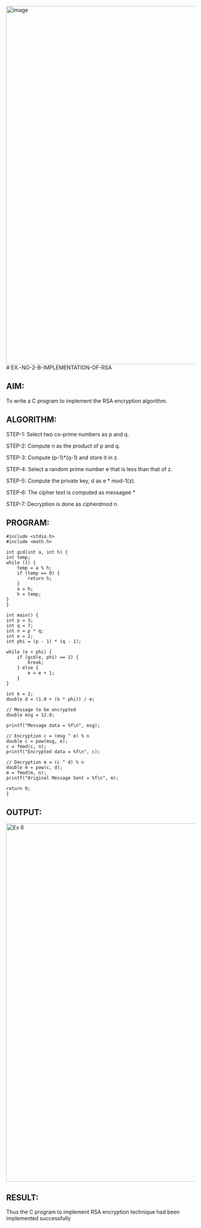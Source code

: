 <img width="955" alt="image" src="https://github.com/user-attachments/assets/66ca6292-a8d0-40fd-8193-5279be9f2a74"># EX.-NO-2-B-IMPLEMENTATION-OF-RSA

## AIM:
  To write a C program to implement the RSA encryption algorithm.
  
## ALGORITHM:

  STEP-1: Select two co-prime numbers as p and q.
  
  STEP-2: Compute n as the product of p and q.
  
  STEP-3: Compute (p-1)*(q-1) and store it in z.
  
  STEP-4: Select a random prime number e that is less than that of z.
  
  STEP-5: Compute the private key, d as e * mod-1(z).
  
  STEP-6: The cipher text is computed as messagee *
  
  STEP-7: Decryption is done as cipherdmod n.
  
## PROGRAM: 
```
#include <stdio.h>
#include <math.h>

int gcd(int a, int h) {
int temp;
while (1) {
    temp = a % h;
    if (temp == 0) {
        return h;
    }
    a = h;
    h = temp;
}
}

int main() {
int p = 3;
int q = 7;
int n = p * q;
int e = 2;
int phi = (p - 1) * (q - 1);

while (e < phi) {
    if (gcd(e, phi) == 1) {
        break;
    } else {
        e = e + 1;
    }
}

int k = 2;
double d = (1.0 + (k * phi)) / e;

// Message to be encrypted
double msg = 12.0;

printf("Message data = %f\n", msg);

// Encryption c = (msg ^ e) % n
double c = pow(msg, e);
c = fmod(c, n);
printf("Encrypted data = %f\n", c);

// Decryption m = (c ^ d) % n
double m = pow(c, d);
m = fmod(m, n);
printf("Original Message Sent = %f\n", m);

return 0;
}
```
## OUTPUT:
<img width="955" alt="Ex 8" src="https://github.com/user-attachments/assets/c1a7c106-23e4-43fe-a986-057be18833d2">

## RESULT:
  Thus the C program to implement RSA encryption technique had been implemented successfully
